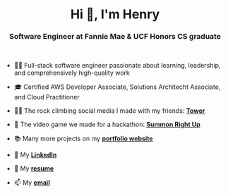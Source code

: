<h1 align="center">Hi 👋, I'm Henry</h1>
<h3 align="center">Software Engineer at Fannie Mae & UCF Honors CS graduate</h3>
<br>

- 👨‍💻 Full-stack software engineer passionate about learning, leadership, and comprehensively high-quality work

- 🎓 Certified AWS Developer Associate, Solutions Architecht Associate, and Cloud Practitioner

- 🧗‍♂️ The rock climbing social media I made with my friends: **[Tower](https://github.com/ucf-tower-app)**

- 👾 The video game we made for a hackathon: **[Summon Right Up](https://ldjam.com/events/ludum-dare/55/$384169)**
  
- 📚 Many more projects on my **[portfolio website](https://henrygraves.me/)**

- 🤝 My **[LinkedIn](https://www.linkedin.com/in/henrygraves/)**
  
- 📄 My **[resume](https://henrygraves.me/resume.pdf)**

- 📫 My **[email](mailto:henrygraves.dev@gmail.com)**
